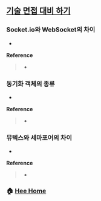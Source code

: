 ## [기술 면접 대비 하기](https://github.com/Do-Hee/tech-interview)

### Socket.io와 WebSocket의 차이
* 

**Reference**
> - []()

### 동기화 객체의 종류
* 

**Reference**
> - []()

### 뮤텍스와 세마포어의 차이
* 

**Reference**
> - []()


### :house: [Hee Home](https://github.com/T-WWL/WWL/tree/master/hee)